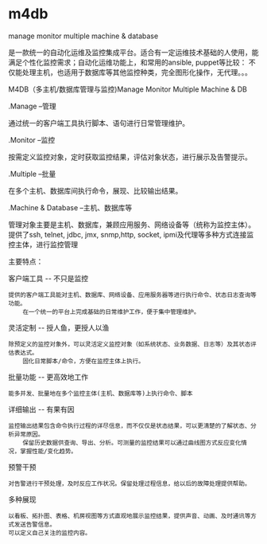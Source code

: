 # m4db
manage monitor multiple machine &amp; database

是一款统一的自动化运维及监控集成平台。适合有一定运维技术基础的人使用，能满足个性化监控需求；自动化运维功能上，和常用的ansible, puppet等比较：
不仅能处理主机，也适用于数据库等其他监控种类，完全图形化操作，无代理。。。

M4DB（多主机/数据库管理与监控)Manage Monitor Multiple Machine & DB

.Manage –管理

通过统一的客户端工具执行脚本、语句进行日常管理维护。

.Monitor –监控

按需定义监控对象，定时获取监控结果，评估对象状态，进行展示及告警提示。

.Multiple –批量

在多个主机、数据库间执行命令，展现、比较输出结果。

.Machine & Database –主机、数据库等

管理对象主要是主机、数据库，兼顾应用服务、网络设备等（统称为监控主体）。
提供了ssh, telnet, jdbc, jmx, snmp,http, socket, ipmi及代理等多种方式连接监控主体，进行监控管理

主要特点：

客户端工具 -- 不只是监控 

	提供的客户端工具能对主机、数据库、网络设备、应用服务器等进行执行命令、状态日志查询等功能。
        在一个统一的平台上完成基础的日常维护工作，便于集中管理维护。
灵活定制 -- 授人鱼，更授人以渔

	除预定义的监控对象外，可以灵活定义监控对象（如系统状态、业务数据、日志等）及其状态评估表达式。
        固化日常脚本/命令，方便在监控主体上执行。
批量功能 -- 更高效地工作

	能多并发、批量地在多个监控主体(主机、数据库等)上执行命令、脚本
详细输出 -- 有果有因

	监控输出结果包含命令执行过程的详尽信息，而不仅仅是状态结果，可以更清楚的了解状态、分析异常原因。
        保留历史数据供查询、导出、分析。可测量的监控结果可以通过曲线图方式反应变化情况，掌握性能/变化趋势。
预警干预

	对告警进行干预处理，及时反应工作状况。保留处理过程信息，给以后的故障处理提供帮助。
多种展现

	以看板、拓扑图、表格、机房视图等方式直观地展示监控结果，提供声音、动画、及时通讯等方式发送告警信息。
	可以定义自己关注的监控内容。

